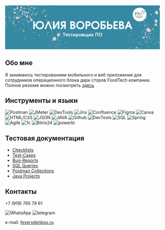 [![header](https://github.com/JuliSparrow/julisparrow/blob/main/assets/Pink%20Watercolor%20Writer%20Business%20Card%20blue.png)](https://docs.google.com/document/d/1Sxwhl_MV1TRhseoPGFTmBlV_vxdfuLOM/edit?usp=sharing&ouid=112121790913986349142&rtpof=true&sd=true)

## Обо мне

Я занимаюсь тестированием мобильного и веб приложения для сотрудников операционного блока дарк сторов FoodTech компании. Полное резюме можно посмотреть [здесь](https://docs.google.com/document/d/1Sxwhl_MV1TRhseoPGFTmBlV_vxdfuLOM/edit?usp=sharing&ouid=112121790913986349142&rtpof=true&sd=true)

## Инструменты и языки
![Postman](https://img.shields.io/badge/-Postman-090909?style=for-the-badge&logo=postman)
![JMeter](https://img.shields.io/badge/-JMeter-red?style=for-the-badge&logo=apachejmeter)
![DevTools](https://img.shields.io/badge/-DevTools-lightgrey?style=for-the-badge&logo=devtools)
![Jira](https://img.shields.io/badge/-Jira-blue?style=for-the-badge&logo=jira)
![Confluence](https://img.shields.io/badge/-Confluence-darkblue?style=for-the-badge&logo=confluence)
![Figma](https://img.shields.io/badge/-Figma-black?style=for-the-badge&logo=figma)
![Canva](https://img.shields.io/badge/-Canva-lightblue?style=for-the-badge&logo=canva)
![HTML/CSS](https://img.shields.io/badge/-html/css-lightgreen?style=for-the-badge&logo=html/css)
![JSON](https://img.shields.io/badge/-Json-grey?style=for-the-badge&logo=json)
![JAVA](https://img.shields.io/badge/-Java-orange?style=for-the-badge&logo=java)
![Github](https://img.shields.io/badge/-GitHub-090909?style=for-the-badge&logo=github)
![DevTools](https://img.shields.io/badge/-photoshop-darkred?style=for-the-badge&logo=photoshop)
![SQL](https://img.shields.io/badge/-SQL-darkgreen?style=for-the-badge&logo=SQL)
![Spring](https://img.shields.io/badge/-Spring-grey?style=for-the-badge&logo=Spring)
![Agile](https://img.shields.io/badge/-Agile-yellow?style=for-the-badge&logo=Agile)
![1c](https://img.shields.io/badge/-1c-green?style=for-the-badge&logo=1c)
![Bitrix24](https://img.shields.io/badge/-bitrix24-blue?style=for-the-badge&logo=bitrix24)
![powerbi](https://img.shields.io/badge/-PowerBI-yellow?style=for-the-badge&logo=PowerBI)

## Тестовая документация

- [Checklists](https://github.com/JuliSparrow/Checklists.git)
- [Test-Cases](https://github.com/JuliSparrow/Test-Cases.git)
- [Bug-Reports](https://github.com/JuliSparrow/Bug-Reports.git)
- [SQL Queries](https://github.com/JuliSparrow/SQL-queries.git)
- [Postman Collections](https://github.com/JuliSparrow/Postman-collections.git)
- [Java Projects](https://github.com/JuliSparrow/javaqamvn.git)

## Контакты

+7 (919) 765 79 61  

![WhatsApp](https://img.shields.io/badge/-WhatsApp-grey?style=for-the-badge&logo=whatsapp)
![telegram](https://img.shields.io/badge/-telegram-grey?style=for-the-badge&logo=telegram)

e-mail: feverx@inbox.ru